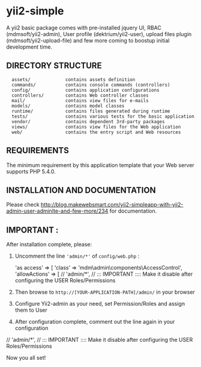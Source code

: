 yii2-simple
==============

A yii2 basic package comes with pre-installed jquery UI, RBAC (mdmsoft/yii2-admin), User profile (dektrium/yii2-user), upload files plugin (mdmsoft/yii2-upload-file) and few more coming to boostup initial development time. 


DIRECTORY STRUCTURE
-------------------

      assets/             contains assets definition
      commands/           contains console commands (controllers)
      config/             contains application configurations
      controllers/        contains Web controller classes
      mail/               contains view files for e-mails
      models/             contains model classes
      runtime/            contains files generated during runtime
      tests/              contains various tests for the basic application
      vendor/             contains dependent 3rd-party packages
      views/              contains view files for the Web application
      web/                contains the entry script and Web resources


REQUIREMENTS
------------

The minimum requirement by this application template that your Web server supports PHP 5.4.0.


INSTALLATION AND DOCUMENTATION
------------------------------

Please check http://blog.makewebsmart.com/yii2-simpleapp-with-yii2-admin-user-adminlte-and-few-more/234 for documentation.


IMPORTANT :
-----------

After installation complete, please:

1.  Uncomment the line `'admin/*'` of `config/web.php` : 
        
    'as access' => [
          'class' => 'mdm\admin\components\AccessControl',
          'allowActions' => [
      //    'admin/*',  // ::: IMPORTANT :::: Make it disable after configuring the USER Roles/Permissions

2.  Then browse to `http://[YOUR-APPLICATION-PATH]/admin/` in your browser

3.  Configure Yii2-admin as your need, set Permission/Roles and assign them to User

4.  After configuration complete, comment out the line again in your configuration

//    'admin/*',  // ::: IMPORTANT :::: Make it disable after configuring the USER Roles/Permissions


Now you all set!
